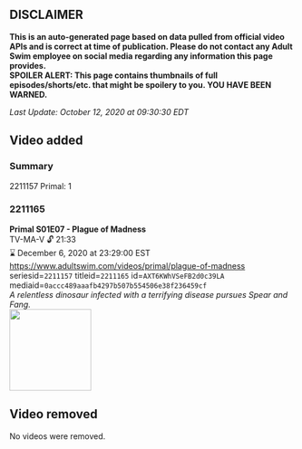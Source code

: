 ## DISCLAIMER
**This is an auto-generated page based on data pulled from official video APIs and is correct at time of publication. Please do not contact any Adult Swim employee on social media regarding any information this page provides.**  
**SPOILER ALERT: This page contains thumbnails of full episodes/shorts/etc. that might be spoilery to you. YOU HAVE BEEN WARNED.**  

_Last Update: October 12, 2020 at 09:30:30 EDT_
## Video added
### Summary
2211157 Primal: 1  
### 2211165
**Primal S01E07 - Plague of Madness**  
TV-MA-V 🔓 21:33  
⌛ December 6, 2020 at 23:29:00 EST  
https://www.adultswim.com/videos/primal/plague-of-madness  
seriesid=`2211157` titleid=`2211165` id=`AXT6KWhVSeFB2d0c39LA` mediaid=`0accc489aaafb4297b507b554506e38f236459cf`  
_A relentless dinosaur infected with a terrifying disease pursues Spear and Fang._  
<a href="https://media.cdn.adultswim.com/uploads/20201006/thumbnails/2_201061139303-Primal_008_dup-20200417.jpg"><img src="https://media.cdn.adultswim.com/uploads/20201006/thumbnails/2_201061139303-Primal_008_dup-20200417.jpg" height="144px" /></a>
## Video removed
No videos were removed.  
